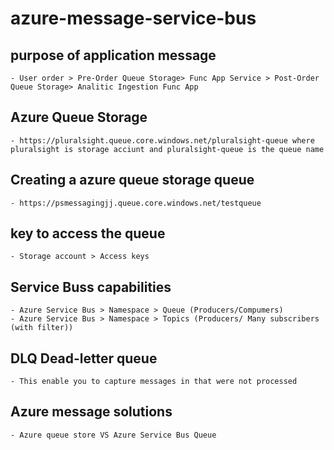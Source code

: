 # azure-message-service-bus

## purpose of application message
    - User order > Pre-Order Queue Storage> Func App Service > Post-Order Queue Storage> Analitic Ingestion Func App

## Azure Queue Storage
    - https://pluralsight.queue.core.windows.net/pluralsight-queue where pluralsight is storage acciunt and pluralsight-queue is the queue name

## Creating a azure queue storage queue
    - https://psmessagingjj.queue.core.windows.net/testqueue

## key to access the queue
    - Storage account > Access keys

## Service Buss capabilities 
    - Azure Service Bus > Namespace > Queue (Producers/Compumers)
    - Azure Service Bus > Namespace > Topics (Producers/ Many subscribers (with filter))

## DLQ Dead-letter queue
    - This enable you to capture messages in that were not processed

## Azure message solutions 
    - Azure queue store VS Azure Service Bus Queue